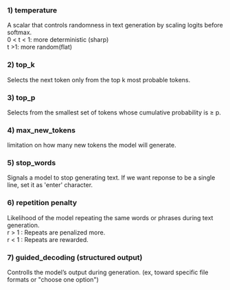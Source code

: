 ### 1) temperature  
A scalar that controls randomness in text generation by scaling logits before softmax.  
0 < t < 1: more deterministic (sharp)  
t >1: more random(flat)  
### 2) top_k  
Selects the next token only from the top k most probable tokens.  
### 3) top_p  
Selects from the smallest set of tokens whose cumulative probability is ≥ p.  
### 4) max_new_tokens  
limitation on how many new tokens the model will generate.  
### 5) stop_words  
Signals a model to stop generating text. If we want reponse to be a single line, set it as 'enter' character.  
### 6) repetition penalty 
Likelihood of the model repeating the same words or phrases during text generation.  
r > 1 : Repeats are penalized more.  
r < 1 : Repeats are rewarded.  
### 7) guided_decoding (structured output)
Controlls the model’s output during generation. (ex, toward specific file formats or "choose one option")
